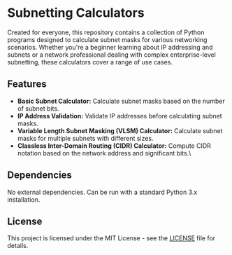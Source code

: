 # Subnetting Calculators

Created for everyone, this repository contains a collection of Python programs designed to calculate subnet masks for various networking scenarios. Whether you're a beginner learning about IP addressing and subnets or a network professional dealing with complex enterprise-level subnetting, these calculators cover a range of use cases.

## Features

- **Basic Subnet Calculator:** Calculate subnet masks based on the number of subnet bits.
- **IP Address Validation:** Validate IP addresses before calculating subnet masks.
- **Variable Length Subnet Masking (VLSM) Calculator:** Calculate subnet masks for multiple subnets with different sizes.
- **Classless Inter-Domain Routing (CIDR) Calculator:** Compute CIDR notation based on the network address and significant bits.\

## Dependencies

No external dependencies. Can be run with a standard Python 3.x installation. 

## License

This project is licensed under the MIT License - see the [LICENSE](LICENSE) file for details.
